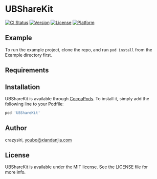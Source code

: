 # UBShareKit

[![CI Status](https://img.shields.io/travis/crazysiri/UBShareKit.svg?style=flat)](https://travis-ci.org/crazysiri/UBShareKit)
[![Version](https://img.shields.io/cocoapods/v/UBShareKit.svg?style=flat)](https://cocoapods.org/pods/UBShareKit)
[![License](https://img.shields.io/cocoapods/l/UBShareKit.svg?style=flat)](https://cocoapods.org/pods/UBShareKit)
[![Platform](https://img.shields.io/cocoapods/p/UBShareKit.svg?style=flat)](https://cocoapods.org/pods/UBShareKit)

## Example

To run the example project, clone the repo, and run `pod install` from the Example directory first.

## Requirements

## Installation

UBShareKit is available through [CocoaPods](https://cocoapods.org). To install
it, simply add the following line to your Podfile:

```ruby
pod 'UBShareKit'
```

## Author

crazysiri, youbo@xiandanjia.com

## License

UBShareKit is available under the MIT license. See the LICENSE file for more info.
